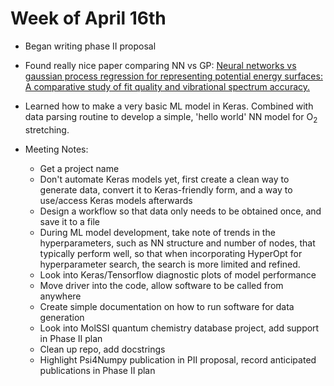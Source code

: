 # Week of April 16th

* Began writing phase II proposal

* Found really nice paper comparing NN vs GP: [Neural networks vs gaussian process regression for representing potential energy surfaces: A comparative study of fit quality and vibrational spectrum accuracy.](https://aip.scitation.org/doi/full/10.1063/1.5003074)

* Learned how to make a very basic ML model in Keras. Combined with data parsing routine to develop a simple, 'hello world' NN model for O<sub>2</sub> stretching.

* Meeting Notes:
    * Get a project name
    * Don't automate Keras models yet, first create a clean way to generate data, convert it to Keras-friendly form, and a way to use/access Keras models afterwards 
    * Design a workflow so that data only needs to be obtained once, and save it to a file
    * During ML model development, take note of trends in the hyperparameters, such as NN structure and number of nodes, that typically perform well, so that when incorporating HyperOpt for hyperparameter search, the search is more limited and refined.
    * Look into Keras/Tensorflow diagnostic plots of model performance  
    * Move driver into the code, allow software to be called from anywhere 
    * Create simple documentation on how to run software for data generation
    * Look into MolSSI quantum chemistry database project, add support in Phase II plan 
    * Clean up repo, add docstrings 
    * Highlight Psi4Numpy publication in PII proposal, record anticipated publications in Phase II plan
       
